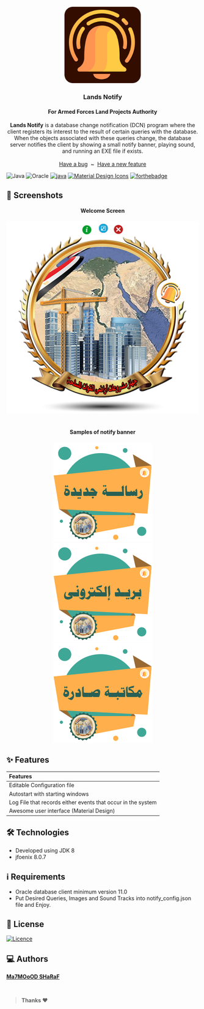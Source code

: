 <p align="center">
  <a href="https://flutter.io/">
    <img src="screenshots/App Icon.png" alt="Logo" width=200 height=200>
  </a>
  <h3 align="center">Lands Notify</h3>
  <h4 align="center">For Armed Forces Land Projects Authority</h4>
  <p align="center">
    <strong>Lands Notify</strong> is a database change notification (DCN) program where the client registers its interest to the result of certain queries with the database.
    When the objects associated with these queries change,
    the database server notifies the client by showing a small notify banner, playing sound, and running an EXE file if exists.
    <br>
    <br>
    <a href="https://github.com/MahmoudSharaf55/Lands-Notify/issues/new">Have a bug</a>
    &nbsp~&nbsp
    <a href="https://github.com/MahmoudSharaf55/Lands-Notify/issues/new">Have a new feature</a>
    <br>

![Java](https://img.shields.io/badge/Java-ED8B00?style=for-the-badge&logo=java&logoColor=white)
![Oracle](https://img.shields.io/badge/Oracle-F80000?style=for-the-badge&logo=oracle&logoColor=white)
<a href='' target="_blank"><img alt='java' src='https://img.shields.io/badge/Javafx-100000?style=for-the-badge&logo=java&logoColor=white&labelColor=000000&color=black'/></a>
<a href='' target="_blank"><img alt='Material Design Icons' src='https://img.shields.io/badge/jfoenix-100000?style=for-the-badge&logo=Material Design Icons&logoColor=white&labelColor=00D9FF&color=00D9FF'/></a>
[![forthebadge](https://forthebadge.com/images/badges/built-with-love.svg)]()


  </p>
</p>

## 📱 Screenshots
<div align="center">
  <h4>Welcome Screen</h4>
  <img src="screenshots/screenshot1.png" alt="">
</div>

<br>
    
<div align="center">
  <h4>Samples of notify banner</h4>
  <img src="resources/i.png" alt="">
  <img src="resources/mail.png" alt="">
  <img src="resources/1.png" alt="">
</div>

## ✨ Features

|             **Features**           |
| :---------------------------------------------------- |
| Editable Configuration file |
| Autostart with starting windows |
| Log File that records either events that occur in the system |
| Awesome user interface (Material Design) |

## 🛠️ Technologies

* Developed using JDK 8
* jfoenix 8.0.7

## ℹ Requirements

* Oracle database client minimum version 11.0
* Put Desired Queries, Images and Sound Tracks into notify_config.json file and Enjoy.

## 🚩 License

[![Licence](https://img.shields.io/github/license/Ileriayo/markdown-badges?style=for-the-badge)](./LICENSE)

## 💻 Authors

[**Ma7MOoOD SHaRaF**](https://github.com/MahmoudSharaf55)

<br>

> **Thanks ❤️**
